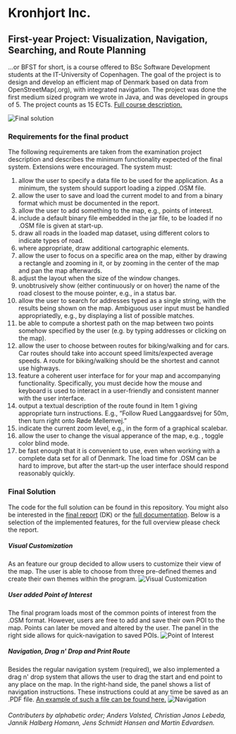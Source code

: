 # Kronhjort Inc.
## First-year Project: Visualization, Navigation, Searching, and Route Planning
...or BFST for short, is a course offered to BSc Software Development students at the IT-University of Copenhagen. The goal of the project is to design and develop an efficient map of Denmark based on data from OpenStreetMap(.org), with integrated navigation. The project was done the first medium sized program we wrote in Java, and was developed in groups of 5. The project counts as 15 ECTs. [Full course description.](https://mit.itu.dk/ucs/cb_www/course.sml?course_id=1793092&mode=search&semester_id=1784115&lang=da&print_friendly_p=t&goto=1474139326.000)

![Final solution](http://linkitto.me/wp-content/uploads/2016/06/mapAfter.png)

### Requirements for the final product
The following requirements are taken from the examination project description and describes the minimum functionality expected of the final system. Extensions were encouraged. The system must:

1. allow the user to specify a data file to be used for the application. As a minimum, the system should support loading a zipped .OSM file.
2. allow the user to save and load the current model to and from a binary format which must be documented in the report.
3. allow the user to add something to the map, e.g., points of interest.
4. include a default binary file embedded in the jar file, to be loaded if no .OSM file is given at start-up.
5. draw all roads in the loaded map dataset, using different colors to indicate types of road.
6. where appropriate, draw additional cartographic elements.
7. allow the user to focus on a specific area on the map, either by drawing a rectangle and zooming in it, or by zooming in the center of the map and pan the map afterwards.
8. adjust the layout when the size of the window changes.
9. unobtrusively show (either continuously or on hover) the name of the road closest to the mouse pointer, e.g., in a status bar.
10. allow the user to search for addresses typed as a single string, with the results being shown on the map. Ambiguous user input must be handled appropriatedly, e.g., by displaying a list of possible matches.
11. be able to compute a shortest path on the map between two points somehow specified by the user (e.g. by typing addresses or clicking on the map).
12. allow the user to choose between routes for biking/walking and for cars. Car routes should take into account speed limits/expected average speeds. A route for biking/walking should be the shortest and cannot use highways.
13. feature a coherent user interface for for your map and accompanying functionality. Specifically, you must decide how the mouse and keyboard is used to interact in a user-friendly and consistent manner with the user interface.
14. output a textual description of the route found in Item 1 giving appropriate turn instructions. E.g., “Follow Rued Langgaardsvej for 50m, then turn right onto Røde Mellemvej.”
15. indicate the current zoom level, e.g., in the form of a graphical scalebar.
16. allow the user to change the visual apperance of the map, e.g. , toggle color blind mode.
17. be fast enough that it is convenient to use, even when working with a complete data set for all of Denmark. The load time for .OSM can be hard to improve, but after the start-up the user interface should respond reasonably quickly.


### Final Solution
The code for the full solution can be found in this repository. You might also be interested in the [final report](http://kronhjort.duxcloud.com/report.pdf) (DK) or the [full documentation](http://kronhjort.duxcloud.com/). Below is a selection of the implemented features, for the full overview please check the report.
##### Visual Customization
As an feature our group decided to allow users to customize their view of the map. The user is able to choose from three pre-defined themes and create their own themes within the program.
![Visual Customization](http://linkitto.me/wp-content/uploads/2016/06/mapTheme.png)
##### User added Point of Interest
The final program loads most of the common points of interest from the .OSM format. However, users are free to add and save their own POI to the map. Points can later be moved and altered by the user. The panel in the right side allows for quick-navigation to saved POIs.
![Point of Interest](http://linkitto.me/wp-content/uploads/2016/06/mapPOI.png)

##### Navigation, Drag n' Drop and Print Route
Besides the regular navigation system (required), we also implemented a drag n' drop system that allows the user to drag the start and end point to any place on the map. In the right-hand side, the panel shows a list of navigation instructions. These instructions could at any time be saved as an .PDF file. [An example of such a file can be found here.](http://kronhjort.duxcloud.com/preview.pdf)
![Navigation](http://linkitto.me/wp-content/uploads/2016/06/mapNavigation.png)
###### Contributers by alphabetic order; Anders Valsted, Christian Janos Lebeda, Jannik Halberg Homann, Jens Schmidt Hansen and Martin Edvardsen.
